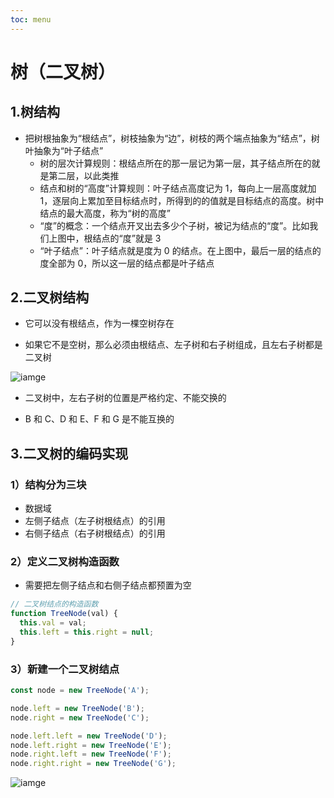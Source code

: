 ```yaml
---
toc: menu
---
```


# 树（二叉树）

## 1.树结构

- 把树根抽象为“根结点”，树枝抽象为“边”，树枝的两个端点抽象为“结点”，树叶抽象为“叶子结点”
  - 树的层次计算规则：根结点所在的那一层记为第一层，其子结点所在的就是第二层，以此类推
  - 结点和树的“高度”计算规则：叶子结点高度记为 1，每向上一层高度就加 1，逐层向上累加至目标结点时，所得到的的值就是目标结点的高度。树中结点的最大高度，称为“树的高度”
  - “度”的概念：一个结点开叉出去多少个子树，被记为结点的“度”。比如我们上图中，根结点的“度”就是 3
  - “叶子结点”：叶子结点就是度为 0 的结点。在上图中，最后一层的结点的度全部为 0，所以这一层的结点都是叶子结点

## 2.二叉树结构

- 它可以没有根结点，作为一棵空树存在

- 如果它不是空树，那么必须由根结点、左子树和右子树组成，且左右子树都是二叉树

![iamge](images/core/8.png)

- 二叉树中，左右子树的位置是严格约定、不能交换的

- B 和 C、D 和 E、F 和 G 是不能互换的

## 3.二叉树的编码实现

### 1）结构分为三块

- 数据域
- 左侧子结点（左子树根结点）的引用
- 右侧子结点（右子树根结点）的引用

### 2）定义二叉树构造函数

- 需要把左侧子结点和右侧子结点都预置为空

```js
// 二叉树结点的构造函数
function TreeNode(val) {
  this.val = val;
  this.left = this.right = null;
}
```

### 3）新建一个二叉树结点

```js
const node = new TreeNode('A');

node.left = new TreeNode('B');
node.right = new TreeNode('C');

node.left.left = new TreeNode('D');
node.left.right = new TreeNode('E');
node.right.left = new TreeNode('F');
node.right.right = new TreeNode('G');
```

![iamge](images/core/9.png)
